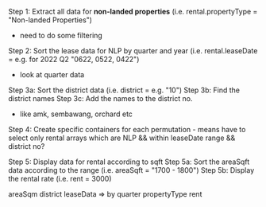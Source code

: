 Step 1: Extract all data for **non-landed properties** (i.e. rental.propertyType = "Non-landed Properties")

- need to do some filtering

Step 2: Sort the lease data for NLP by quarter and year (i.e. rental.leaseDate = e.g. for 2022 Q2 "0622, 0522, 0422")

- look at quarter data

Step 3a: Sort the district data (i.e. district = e.g. "10")
Step 3b: Find the district names 
Step 3c: Add the names to the district no.

- like amk, sembawang, orchard etc

Step 4: Create specific containers for each permutation - means have to select only rental arrays which are NLP && within leaseDate range && district no?

Step 5: Display data for rental according to sqft
Step 5a: Sort the areaSqft data according to the range (i.e. areaSqft = "1700 - 1800")
Step 5b: Display the rental rate (i.e. rent = 3000)


areaSqm
district
leaseData => by quarter
propertyType
rent